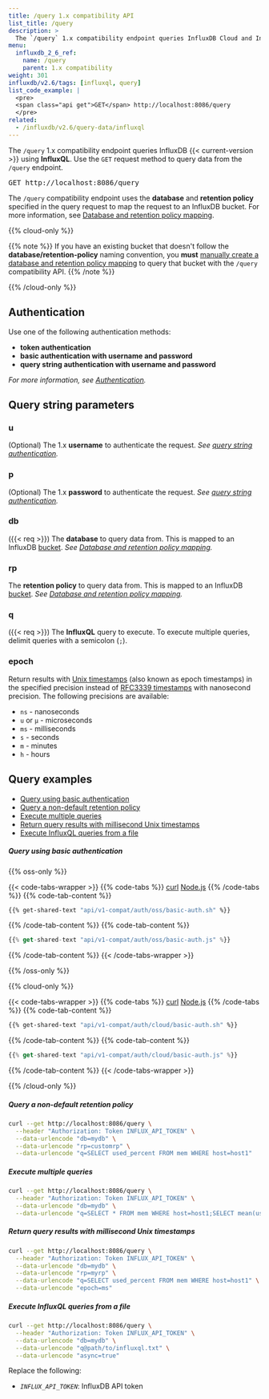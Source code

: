 ```yaml
---
title: /query 1.x compatibility API
list_title: /query
description: >
  The `/query` 1.x compatibility endpoint queries InfluxDB Cloud and InfluxDB OSS 2.x using **InfluxQL**.
menu:
  influxdb_2_6_ref:
    name: /query
    parent: 1.x compatibility
weight: 301
influxdb/v2.6/tags: [influxql, query]
list_code_example: |
  <pre>
  <span class="api get">GET</span> http://localhost:8086/query
  </pre>
related:
  - /influxdb/v2.6/query-data/influxql
---
```


The `/query` 1.x compatibility endpoint queries InfluxDB {{< current-version >}} using **InfluxQL**.
Use the `GET` request method to query data from the `/query` endpoint.

<pre>
<span class="api get">GET</span> http://localhost:8086/query
</pre>

The `/query` compatibility endpoint uses the **database** and **retention policy**
specified in the query request to map the request to an InfluxDB bucket.
For more information, see [Database and retention policy mapping](/influxdb/v2.6/reference/api/influxdb-1x/dbrp).

{{% cloud-only %}}

{{% note %}}
If you have an existing bucket that doesn't follow the **database/retention-policy** naming convention,
you **must** [manually create a database and retention policy mapping](/influxdb/v2.6/query-data/influxql/dbrp/#create-dbrp-mappings)
to query that bucket with the `/query` compatibility API.
{{% /note %}}

{{% /cloud-only %}}

## Authentication

Use one of the following authentication methods:
* **token authentication**
* **basic authentication with username and password**
* **query string authentication with username and password**

_For more information, see [Authentication](/influxdb/v2.6/reference/api/influxdb-1x/#authentication)._

## Query string parameters

### u
(Optional) The 1.x **username** to authenticate the request.
_See [query string authentication](/influxdb/v2.6/reference/api/influxdb-1x/#query-string-authentication)._

### p
(Optional) The 1.x **password** to authenticate the request.
_See [query string authentication](/influxdb/v2.6/reference/api/influxdb-1x/#query-string-authentication)._

### db
({{< req >}}) The **database** to query data from.
This is mapped to an InfluxDB [bucket](/influxdb/v2.6/reference/glossary/#bucket).
_See [Database and retention policy mapping](/influxdb/v2.6/reference/api/influxdb-1x/dbrp/)._

### rp
The **retention policy** to query data from.
This is mapped to an InfluxDB [bucket](/influxdb/v2.6/reference/glossary/#bucket).
_See [Database and retention policy mapping](/influxdb/v2.6/reference/api/influxdb-1x/dbrp/)._

### q
({{< req >}}) The **InfluxQL** query to execute.
To execute multiple queries, delimit queries with a semicolon (`;`).

### epoch
Return results with [Unix timestamps](/influxdb/v2.6/reference/glossary/#unix-timestamp)
(also known as epoch timestamps) in the specified precision instead of
[RFC3339 timestamps](/influxdb/v2.6/reference/glossary/#rfc3339-timestamp) with nanosecond precision.
The following precisions are available:

- `ns` - nanoseconds
- `u` or `µ` - microseconds
- `ms` - milliseconds
- `s` - seconds
- `m` - minutes
- `h` - hours

## Query examples

- [Query using basic authentication](#query-using-basic-authentication)
- [Query a non-default retention policy](#query-a-non-default-retention-policy)
- [Execute multiple queries](#execute-multiple-queries)
- [Return query results with millisecond Unix timestamps](#return-query-results-with-millisecond-unix-timestamps)
- [Execute InfluxQL queries from a file](#execute-influxql-queries-from-a-file)

##### Query using basic authentication

{{% oss-only %}}

{{< code-tabs-wrapper >}}
{{% code-tabs %}}
[curl](#curl)
[Node.js](#nodejs)
{{% /code-tabs %}}
{{% code-tab-content %}}
```sh
{{% get-shared-text "api/v1-compat/auth/oss/basic-auth.sh" %}}
```
{{% /code-tab-content %}}
{{% code-tab-content %}}
```js
{{% get-shared-text "api/v1-compat/auth/oss/basic-auth.js" %}}
```
{{% /code-tab-content %}}
{{< /code-tabs-wrapper >}}

{{% /oss-only %}}

{{% cloud-only %}}

{{< code-tabs-wrapper >}}
{{% code-tabs %}}
[curl](#curl)
[Node.js](#nodejs)
{{% /code-tabs %}}
{{% code-tab-content %}}
```sh
{{% get-shared-text "api/v1-compat/auth/cloud/basic-auth.sh" %}}
```
{{% /code-tab-content %}}
{{% code-tab-content %}}
```js
{{% get-shared-text "api/v1-compat/auth/cloud/basic-auth.js" %}}
```
{{% /code-tab-content %}}
{{< /code-tabs-wrapper >}}


{{% /cloud-only %}}

##### Query a non-default retention policy
```sh
curl --get http://localhost:8086/query \
  --header "Authorization: Token INFLUX_API_TOKEN" \
  --data-urlencode "db=mydb" \
  --data-urlencode "rp=customrp" \
  --data-urlencode "q=SELECT used_percent FROM mem WHERE host=host1"
```

##### Execute multiple queries
```sh
curl --get http://localhost:8086/query \
  --header "Authorization: Token INFLUX_API_TOKEN" \
  --data-urlencode "db=mydb" \
  --data-urlencode "q=SELECT * FROM mem WHERE host=host1;SELECT mean(used_percent) FROM mem WHERE host=host1 GROUP BY time(10m)"
```

##### Return query results with millisecond Unix timestamps
```sh
curl --get http://localhost:8086/query \
  --header "Authorization: Token INFLUX_API_TOKEN" \
  --data-urlencode "db=mydb" \
  --data-urlencode "rp=myrp" \
  --data-urlencode "q=SELECT used_percent FROM mem WHERE host=host1" \
  --data-urlencode "epoch=ms"
```

##### Execute InfluxQL queries from a file
```sh
curl --get http://localhost:8086/query \
  --header "Authorization: Token INFLUX_API_TOKEN" \
  --data-urlencode "db=mydb" \
  --data-urlencode "q@path/to/influxql.txt" \
  --data-urlencode "async=true"
```

Replace the following:
- *`INFLUX_API_TOKEN`*: InfluxDB API token

